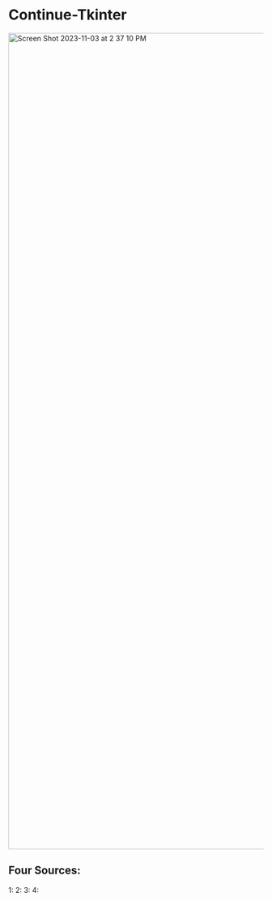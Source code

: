 # Continue-Tkinter
<img width="1615" alt="Screen Shot 2023-11-03 at 2 37 10 PM" src="https://github.com/tej-aliota/Continue-Tkinter/assets/142935901/3de831dc-889f-4825-82dd-37d6d664e9fd">


## Four Sources:

1:
2:
3:
4:
